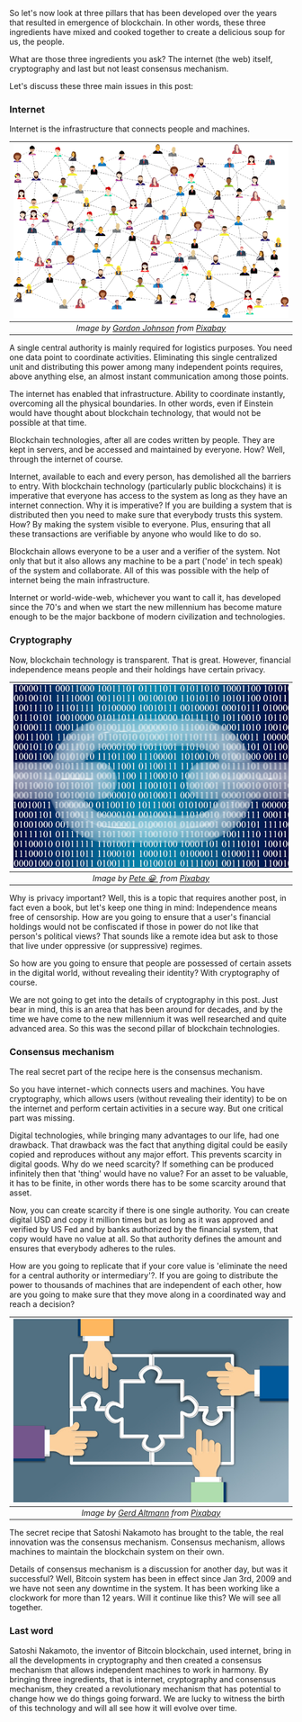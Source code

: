 So let's now look at three pillars that has been developed over the years that resulted in emergence of blockchain. In other words, these three ingredients have mixed and cooked together to create a delicious soup for us, the people. 

What are those three ingredients you ask? The internet (the web) itself, cryptography and last but not least consensus mechanism. 

Let's discuss these three main issues in this post: 


### Internet
Internet is the infrastructure that connects people and machines. 

|![internet](/assets/social-media-3846597_800.png)| 
|:--:| 
| *Image by [Gordon Johnson](https://pixabay.com/users/gdj-1086657/) from [Pixabay](https://pixabay.com/)*|

A single central authority is mainly required for logistics purposes. You need one data point to coordinate activities. Eliminating this single centralized unit and distributing this power among many independent points requires, above anything else, an almost instant communication among those points.

The internet has enabled that infrastructure. Ability to coordinate instantly, overcoming all the physical boundaries. In other words, even if Einstein would have thought about blockchain technology, that would not be possible at that time.

Blockchain technologies, after all are codes written by people. They are kept in servers, and be accessed and maintained by everyone. How? Well, through the internet of course.

Internet, available to each and every person, has demolished all the barriers to entry. With blockchain technology (particularly public blockchains) it is imperative that everyone has access to the system as long as they have an internet connection. Why it is imperative? If you are building a system that is distributed then you need to make sure that everybody trusts this system. How? By making the system visible to everyone. Plus, ensuring that all these transactions are verifiable by anyone who would like to do so.

Blockchain allows everyone to be a user and a verifier of the system. Not only that but it also allows any machine to be a part ('node' in tech speak) of the system and collaborate. All of this was possible with the help of internet being  the main infrastructure.

Internet or world-wide-web, whichever you want to call it, has developed since the 70's and when we start the new millennium has become mature enough to be the major backbone of modern civilization and technologies.

### Cryptography
Now, blockchain technology is transparent. That is great. However, financial independence means people and their holdings have certain privacy. 

|![cryptography](/assets/blockchain-3944194_800.jpg)| 
|:--:| 
| *Image by [Pete 😀 ](https://pixabay.com/users/thedigitalartist-202249/) from [Pixabay](https://pixabay.com/)*|

Why is privacy important? Well, this is a topic that requires another post, in fact even a book, but let's keep one thing in mind: Independence means free of censorship. How are you going to ensure that a user's financial holdings would not be confiscated if those in power do not like that person's political views? That sounds like a remote idea but ask to those that live under oppressive (or suppressive) regimes.

So how are you going to ensure that people are possessed of certain assets in the digital world, without revealing their identity? With cryptography of course.

We are not going to get into the details of cryptography in this post. Just bear in mind, this is an area that has been around for decades, and by the time we have come to the new millennium it was well researched and quite advanced area. So this was the second pillar of blockchain technologies.

### Consensus mechanism
The real secret part of the recipe here is the consensus mechanism.

So you have internet - which connects users and machines. You have cryptography, which allows users (without revealing their identity) to be on the internet and perform certain activities in a secure way. But one critical part was missing.

Digital technologies, while bringing many advantages to our life, had one drawback. That drawback was the fact that anything digital could be easily copied and reproduces without any major effort. This prevents scarcity in digital goods. Why do we need scarcity? If something can be produced infinitely then that 'thing' would have no value? For an asset to be valuable, it has to be finite, in other words there has to be some scarcity around that asset.

Now, you can create scarcity if there is one single authority. You can create digital USD and copy it million times but as long as it was approved and verified by US Fed and by banks authorized by the financial system, that copy would have no value at all.  So that authority defines the amount and ensures that everybody adheres to the rules. 

How are you going to replicate that if your core value is 'eliminate the need for a central authority or intermediary'?. If you are going to distribute the power to thousands of machines that are independent of each other, how are you going to make sure that they move along in a coordinated way and reach a decision?

|![consensus_mechanism](/assets/hands-1697895_800.jpg)| 
|:--:| 
| *Image by [Gerd Altmann](https://pixabay.com/users/geralt-9301/) from [Pixabay](https://pixabay.com/)*|

The secret recipe that Satoshi Nakamoto has brought to the table, the real innovation was the consensus mechanism. Consensus mechanism, allows machines to maintain the blockchain system on their own.

Details of consensus mechanism is a discussion for another day, but was it successful? Well, Bitcoin system has been in effect since Jan 3rd, 2009 and we have not seen any downtime in the system. It has been working like a clockwork for more than 12 years. Will it continue like this? We will see all together.

### Last word
Satoshi Nakamoto, the inventor of Bitcoin blockchain, used internet, bring in all the developments in cryptography and then created a consensus mechanism that allows independent machines to work in harmony. By bringing three ingredients, that is internet, cryptography and consensus mechanism, they created a revolutionary mechanism that has potential to change how we do things going forward. We are lucky to witness the birth of this technology and will all see how it will evolve over time. 
